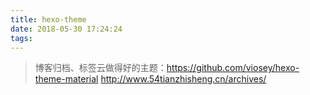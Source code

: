 ```yaml
---
title: hexo-theme
date: 2018-05-30 17:24:24
tags:
---
```


> 博客归档、标签云做得好的主题：https://github.com/viosey/hexo-theme-material
http://www.54tianzhisheng.cn/archives/

